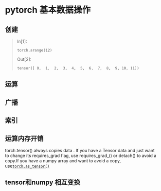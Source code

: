 # pytorch 基本数据操作



## 创建



> In\[1\]:
>
> ```
> torch.arange(12)
> ```
>
> Out\[2\]:
>
> ```
> tensor([ 0,  1,  2,  3,  4,  5,  6,  7,  8,  9, 10, 11])
> ```

## 运算



## 广播

## 索引

## 运算内存开销



torch.tensor\(\)  always copies  data  . If you have a Tensor  data  and just want to change its  requires\_grad  flag, use  requires\_grad\_\(\)  or  detach\(\)  to avoid a copy.If you have a numpy array and want to avoid a copy, use[`torch.as_tensor()`](https://pytorch.org/docs/stable/torch.html#torch.as_tensor)



## tensor和numpy 相互变换



